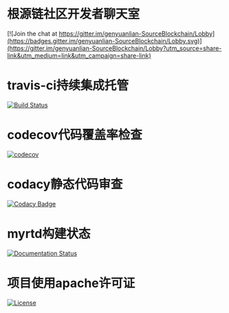 # 根源链社区开发者聊天室
[![Join the chat at https://gitter.im/genyuanlian-SourceBlockchain/Lobby](https://badges.gitter.im/genyuanlian-SourceBlockchain/Lobby.svg)](https://gitter.im/genyuanlian-SourceBlockchain/Lobby?utm_source=share-link&utm_medium=link&utm_campaign=share-link)
# travis-ci持续集成托管
[![Build Status](https://travis-ci.org/sighttviewliu/myci.svg?branch=master)](https://travis-ci.org/sighttviewliu/myci)
# codecov代码覆盖率检查
[![codecov](https://codecov.io/gh/sighttviewliu/myci/branch/master/graph/badge.svg)](https://codecov.io/gh/sighttviewliu/myci)
# codacy静态代码审查
[![Codacy Badge](https://api.codacy.com/project/badge/Grade/826d55ac1fde4479976754a3a5f9a547)](https://www.codacy.com/app/sighttviewliu/myci?utm_source=github.com&amp;utm_medium=referral&amp;utm_content=sighttviewliu/myci&amp;utm_campaign=Badge_Grade)
# myrtd构建状态
[![Documentation Status](https://readthedocs.org/projects/myrtd/badge/?version=latest)](http://myrtd.readthedocs.io/zh_CN/latest/?badge=latest)
# 项目使用apache许可证
[![License](https://img.shields.io/badge/License-Apache%202.0-blue.svg)](https://opensource.org/licenses/Apache-2.0)
